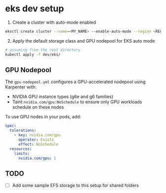 # eks dev setup

1. Create a cluster with auto-mode enabled
```bash
eksctl create cluster --name=<MY_NAME> --enable-auto-mode --region <REGION>
```

2. Apply the default storage class and GPU nodepool for EKS auto mode

```bash
# assuming from the root directory
kubectl apply -f dev/eks/
```

## GPU Nodepool
The `gpu-nodepool.yml` configures a GPU-accelerated nodepool using Karpenter with:
- NVIDIA GPU instance types (g6e and g6 families)
- Taint `nvidia.com/gpu:NoSchedule` to ensure only GPU workloads schedule on these nodes

To use GPU nodes in your pods, add:
```yaml
spec:
  tolerations:
    - key: nvidia.com/gpu
      operator: Exists
      effect: NoSchedule
  resources:
    limits:
      nvidia.com/gpu: 1
```

## TODO
- [ ] Add some sample EFS storage to this setup for shared folders
